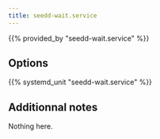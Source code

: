 ```yaml
---
title: seedd-wait.service
---
```


{{% provided_by "seedd-wait.service" %}}

## Options

{{% systemd_unit "seedd-wait.service" %}}

## Additionnal notes

Nothing here.